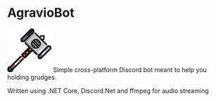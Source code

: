 # AgravioBot
<img src="./AgravioBot/Resources/hammer_by_Freepik.png" alt="logo" width="100px"/> Simple cross-platform Discord bot meant to help you holding grudges.

Written using .NET Core, Discord.Net and ffmpeg for audio streaming

